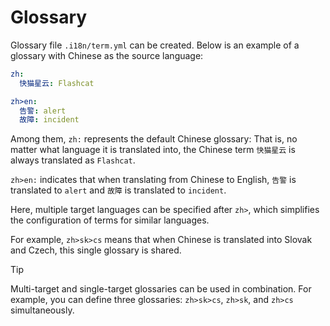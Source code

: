 # Glossary

Glossary file `.i18n/term.yml` can be created. Below is an example of a glossary with Chinese as the source language:

```yml
zh:
  快猫星云: Flashcat

zh>en:
  告警: alert
  故障: incident
```

Among them, `zh:` represents the default Chinese glossary: That is, no matter what language it is translated into, the Chinese term `快猫星云` is always translated as `Flashcat`.

`zh>en:` indicates that when translating from Chinese to English, `告警` is translated to `alert` and `故障` is translated to `incident`.

Here, multiple target languages can be specified after `zh>`, which simplifies the configuration of terms for similar languages.

For example, `zh>sk>cs` means that when Chinese is translated into Slovak and Czech, this single glossary is shared.

> [!TIP]
> Multi-target and single-target glossaries can be used in combination. For example, you can define three glossaries: `zh>sk>cs`, `zh>sk`, and `zh>cs` simultaneously.